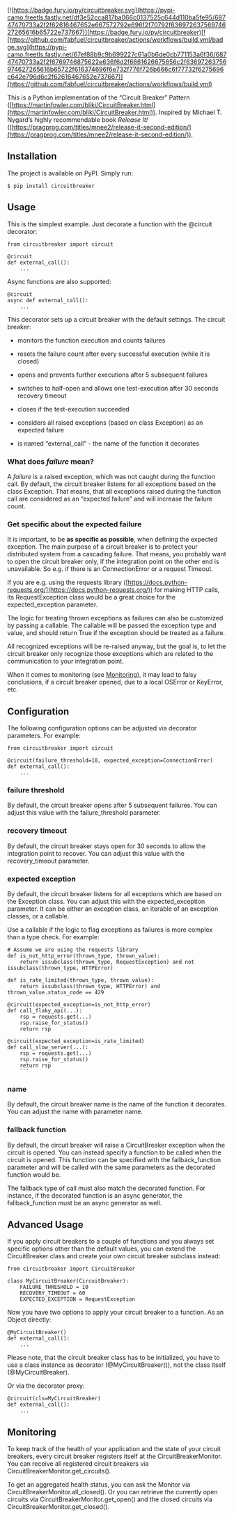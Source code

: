  [![https://badge.fury.io/py/circuitbreaker.svg](https://pypi-camo.freetls.fastly.net/df3e52cca817ba066c0137525c644d110ba5fe95/68747470733a2f2f62616467652e667572792e696f2f70792f63697263756974627265616b65722e737667)](https://badge.fury.io/py/circuitbreaker)[![https://github.com/fabfuel/circuitbreaker/actions/workflows/build.yml/badge.svg](https://pypi-camo.freetls.fastly.net/67ef88b9c9b699227c61a0b6de0cb771153a6f36/68747470733a2f2f6769746875622e636f6d2f6661626675656c2f63697263756974627265616b65722f616374696f6e732f776f726b666c6f77732f6275696c642e796d6c2f62616467652e737667)](https://github.com/fabfuel/circuitbreaker/actions/workflows/build.yml)

This is a Python implementation of the “Circuit Breaker” Pattern ([https://martinfowler.com/bliki/CircuitBreaker.html](https://martinfowler.com/bliki/CircuitBreaker.html)). Inspired by Michael T. Nygard’s highly recommendable book _Release It!_ ([https://pragprog.com/titles/mnee2/release-it-second-edition/](https://pragprog.com/titles/mnee2/release-it-second-edition/)).

## Installation

The project is available on PyPI. Simply run:

```
$ pip install circuitbreaker
```

## Usage

This is the simplest example. Just decorate a function with the @circuit decorator:

```
from circuitbreaker import circuit

@circuit
def external_call():
    ...
```

Async functions are also supported:

```
@circuit
async def external_call():
    ...
```

This decorator sets up a circuit breaker with the default settings. The circuit breaker:

-   monitors the function execution and counts failures
    
-   resets the failure count after every successful execution (while it is closed)
    
-   opens and prevents further executions after 5 subsequent failures
    
-   switches to half-open and allows one test-execution after 30 seconds recovery timeout
    
-   closes if the test-execution succeeded
    
-   considers all raised exceptions (based on class Exception) as an expected failure
    
-   is named “external\_call” - the name of the function it decorates
    

### What does _failure_ mean?

A _failure_ is a raised exception, which was not caught during the function call. By default, the circuit breaker listens for all exceptions based on the class Exception. That means, that all exceptions raised during the function call are considered as an “expected failure” and will increase the failure count.

### Get specific about the expected failure

It is important, to be **as specific as possible**, when defining the expected exception. The main purpose of a circuit breaker is to protect your distributed system from a cascading failure. That means, you probably want to open the circuit breaker only, if the integration point on the other end is unavailable. So e.g. if there is an ConnectionError or a request Timeout.

If you are e.g. using the requests library ([https://docs.python-requests.org/](https://docs.python-requests.org/)) for making HTTP calls, its RequestException class would be a great choice for the expected\_exception parameter.

The logic for treating thrown exceptions as failures can also be customized by passing a callable. The callable will be passed the exception type and value, and should return True if the exception should be treated as a failure.

All recognized exceptions will be re-raised anyway, but the goal is, to let the circuit breaker only recognize those exceptions which are related to the communication to your integration point.

When it comes to monitoring (see [Monitoring](https://pypi.org/project/circuitbreaker/#monitoring)), it may lead to falsy conclusions, if a circuit breaker opened, due to a local OSError or KeyError, etc.

## Configuration

The following configuration options can be adjusted via decorator parameters. For example:

```
from circuitbreaker import circuit

@circuit(failure_threshold=10, expected_exception=ConnectionError)
def external_call():
    ...
```

### failure threshold

By default, the circuit breaker opens after 5 subsequent failures. You can adjust this value with the failure\_threshold parameter.

### recovery timeout

By default, the circuit breaker stays open for 30 seconds to allow the integration point to recover. You can adjust this value with the recovery\_timeout parameter.

### expected exception

By default, the circuit breaker listens for all exceptions which are based on the Exception class. You can adjust this with the expected\_exception parameter. It can be either an exception class, an iterable of an exception classes, or a callable.

Use a callable if the logic to flag exceptions as failures is more complex than a type check. For example:

```
# Assume we are using the requests library
def is_not_http_error(thrown_type, thrown_value):
    return issubclass(thrown_type, RequestException) and not issubclass(thrown_type, HTTPError)

def is_rate_limited(thrown_type, thrown_value):
    return issubclass(thrown_type, HTTPError) and thrown_value.status_code == 429

@circuit(expected_exception=is_not_http_error)
def call_flaky_api(...):
    rsp = requests.get(...)
    rsp.raise_for_status()
    return rsp

@circuit(expected_exception=is_rate_limited)
def call_slow_server(...):
    rsp = requests.get(...)
    rsp.raise_for_status()
    return rsp
    ```
```

### name

By default, the circuit breaker name is the name of the function it decorates. You can adjust the name with parameter name.

### fallback function

By default, the circuit breaker will raise a CircuitBreaker exception when the circuit is opened. You can instead specify a function to be called when the circuit is opened. This function can be specified with the fallback\_function parameter and will be called with the same parameters as the decorated function would be.

The fallback type of call must also match the decorated function. For instance, if the decorated function is an async generator, the fallback\_function must be an async generator as well.

## Advanced Usage

If you apply circuit breakers to a couple of functions and you always set specific options other than the default values, you can extend the CircuitBreaker class and create your own circuit breaker subclass instead:

```
from circuitbreaker import CircuitBreaker

class MyCircuitBreaker(CircuitBreaker):
    FAILURE_THRESHOLD = 10
    RECOVERY_TIMEOUT = 60
    EXPECTED_EXCEPTION = RequestException
```

Now you have two options to apply your circuit breaker to a function. As an Object directly:

```
@MyCircuitBreaker()
def external_call():
    ...
```

Please note, that the circuit breaker class has to be initialized, you have to use a class instance as decorator (@MyCircuitBreaker()), not the class itself (@MyCircuitBreaker).

Or via the decorator proxy:

```
@circuit(cls=MyCircuitBreaker)
def external_call():
    ...
```

## Monitoring

To keep track of the health of your application and the state of your circuit breakers, every circuit breaker registers itself at the CircuitBreakerMonitor. You can receive all registered circuit breakers via CircuitBreakerMonitor.get\_circuits().

To get an aggregated health status, you can ask the Monitor via CircuitBreakerMonitor.all\_closed(). Or you can retrieve the currently open circuits via CircuitBreakerMonitor.get\_open() and the closed circuits via CircuitBreakerMonitor.get\_closed().